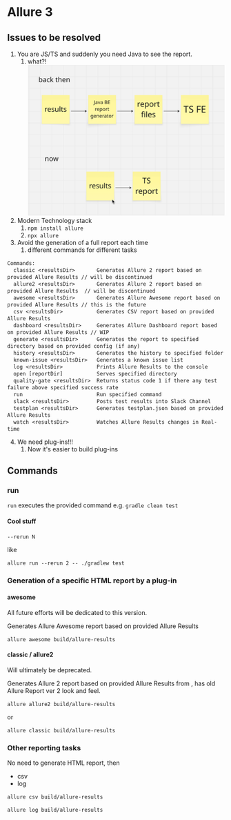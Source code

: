# Allure 3

## Issues to be resolved

1. You are JS/TS and suddenly you need Java to see the report.
   1. what?!
   ![now and then](./now-and-then.png)
2. Modern Technology stack
   1. `npm install allure`
   2. `npx allure`
3. Avoid the generation of a full report each time
   1. different commands for different tasks

```shell
Commands:
  classic <resultsDir>       Generates Allure 2 report based on provided Allure Results // will be discontinued
  allure2 <resultsDir>       Generates Allure 2 report based on provided Allure Results  // will be discontinued
  awesome <resultsDir>       Generates Allure Awesome report based on provided Allure Results // this is the future
  csv <resultsDir>           Generates CSV report based on provided Allure Results
  dashboard <resultsDir>     Generates Allure Dashboard report based on provided Allure Results // WIP
  generate <resultsDir>      Generates the report to specified directory based on provided config (if any)
  history <resultsDir>       Generates the history to specified folder
  known-issue <resultsDir>   Generates a known issue list
  log <resultsDir>           Prints Allure Results to the console
  open [reportDir]           Serves specified directory
  quality-gate <resultsDir>  Returns status code 1 if there any test failure above specified success rate
  run                        Run specified command
  slack <resultsDir>         Posts test results into Slack Channel
  testplan <resultsDir>      Generates testplan.json based on provided Allure Results
  watch <resultsDir>         Watches Allure Results changes in Real-time
```

4. We need plug-ins!!!
   1. Now it's easier to build plug-ins

## Commands

### run

`run` executes the provided command e.g. `gradle clean test`

#### Cool stuff

`--rerun N`

like

```shell
allure run --rerun 2 -- ./gradlew test
```










### Generation of a specific HTML report by a plug-in

#### awesome <resultsDir>

All future efforts will be dedicated to this version.

Generates Allure Awesome report based on provided Allure Results

```shell
allure awesome build/allure-results
```

#### classic <resultsDir> / allure2 <resultsDir>

Will ultimately be deprecated.

Generates Allure 2 report based on provided Allure Results from <resultsDir>, has old Allure Report ver 2 look and feel.

```shell
allure allure2 build/allure-results
```

or

```shell
allure classic build/allure-results
```

### Other reporting tasks

No need to generate HTML report, then

- csv
- log

```shell
allure csv build/allure-results
```

```shell
allure log build/allure-results
```